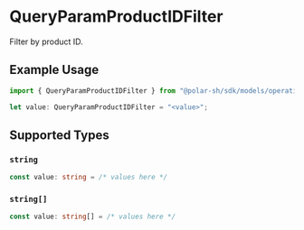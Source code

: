 # QueryParamProductIDFilter

Filter by product ID.

## Example Usage

```typescript
import { QueryParamProductIDFilter } from "@polar-sh/sdk/models/operations";

let value: QueryParamProductIDFilter = "<value>";
```

## Supported Types

### `string`

```typescript
const value: string = /* values here */
```

### `string[]`

```typescript
const value: string[] = /* values here */
```

